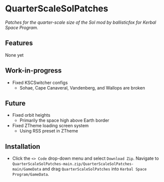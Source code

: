 # QuarterScaleSolPatches
_Patches for the quarter-scale size of the Sol mod by ballisticfox for Kerbal Space Program._

## Features
None yet

## Work-in-progress
* Fixed KSCSwitcher configs
  * Sohae, Cape Canaveral, Vandenberg, and Wallops are broken

## Future
* Fixed orbit heights
  * Primarily the space high above Earth border
* Fixed ZTheme loading screen system
  *   Using RSS preset in ZTheme

## Installation
* Click the `<> Code` drop-down menu and select `Download Zip`. Navigate to `QuarterScaleSolPatches-main.zip/QuarterScaleSolPatches-main/GameData` and drag `QuarterScaleSolPatches` into `Kerbal Space Program/GameData`.

